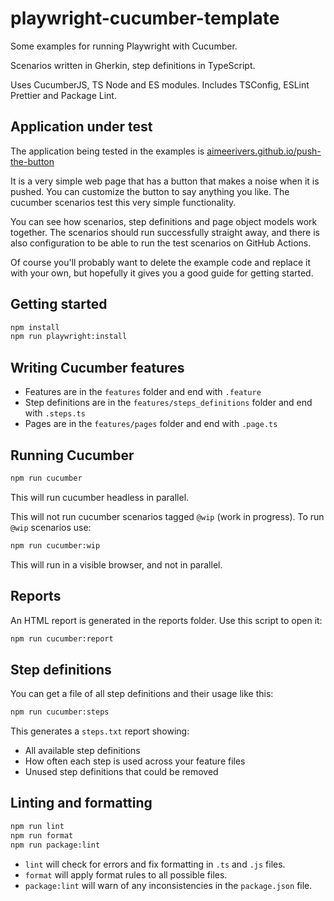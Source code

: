# playwright-cucumber-template

Some examples for running Playwright with Cucumber.

Scenarios written in Gherkin, step definitions in TypeScript.

Uses CucumberJS, TS Node and ES modules. Includes TSConfig, ESLint Prettier and Package Lint.

## Application under test

The application being tested in the examples is [aimeerivers.github.io/push-the-button](https://aimeerivers.github.io/push-the-button/)

It is a very simple web page that has a button that makes a noise when it is pushed. You can customize the button to say anything you like. The cucumber scenarios test this very simple functionality.

You can see how scenarios, step definitions and page object models work together. The scenarios should run successfully straight away, and there is also configuration to be able to run the test scenarios on GitHub Actions.

Of course you'll probably want to delete the example code and replace it with your own, but hopefully it gives you a good guide for getting started.

## Getting started

```bash
npm install
npm run playwright:install
```

## Writing Cucumber features

- Features are in the `features` folder and end with `.feature`
- Step definitions are in the `features/steps_definitions` folder and end with `.steps.ts`
- Pages are in the `features/pages` folder and end with `.page.ts`

## Running Cucumber

```bash
npm run cucumber
```

This will run cucumber headless in parallel.

This will not run cucumber scenarios tagged `@wip` (work in progress). To run `@wip` scenarios use:

```bash
npm run cucumber:wip
```

This will run in a visible browser, and not in parallel.

## Reports

An HTML report is generated in the reports folder. Use this script to open it:

```bash
npm run cucumber:report
```

## Step definitions

You can get a file of all step definitions and their usage like this:

```bash
npm run cucumber:steps
```

This generates a `steps.txt` report showing:

- All available step definitions
- How often each step is used across your feature files
- Unused step definitions that could be removed

## Linting and formatting

```bash
npm run lint
npm run format
npm run package:lint
```

- `lint` will check for errors and fix formatting in `.ts` and `.js` files.
- `format` will apply format rules to all possible files.
- `package:lint` will warn of any inconsistencies in the `package.json` file.
